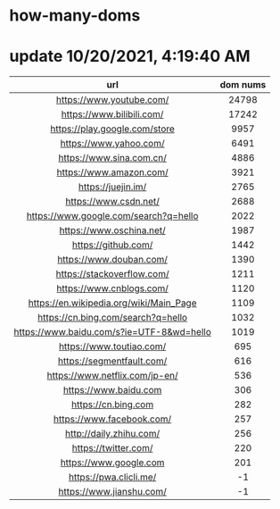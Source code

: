 # how-many-doms

# update 10/20/2021, 4:19:40 AM

url | dom nums
:-: | :-:
https://www.youtube.com/ | 24798
https://www.bilibili.com/ | 17242
https://play.google.com/store | 9957
https://www.yahoo.com/ | 6491
https://www.sina.com.cn/ | 4886
https://www.amazon.com/ | 3921
https://juejin.im/ | 2765
https://www.csdn.net/ | 2688
https://www.google.com/search?q=hello | 2022
https://www.oschina.net/ | 1987
https://github.com/ | 1442
https://www.douban.com/ | 1390
https://stackoverflow.com/ | 1211
https://www.cnblogs.com/ | 1120
https://en.wikipedia.org/wiki/Main_Page | 1109
https://cn.bing.com/search?q=hello | 1032
https://www.baidu.com/s?ie=UTF-8&wd=hello | 1019
https://www.toutiao.com/ | 695
https://segmentfault.com/ | 616
https://www.netflix.com/jp-en/ | 536
https://www.baidu.com | 306
https://cn.bing.com | 282
https://www.facebook.com/ | 257
http://daily.zhihu.com/ | 256
https://twitter.com/ | 220
https://www.google.com | 201
https://pwa.clicli.me/ | -1
https://www.jianshu.com/ | -1
